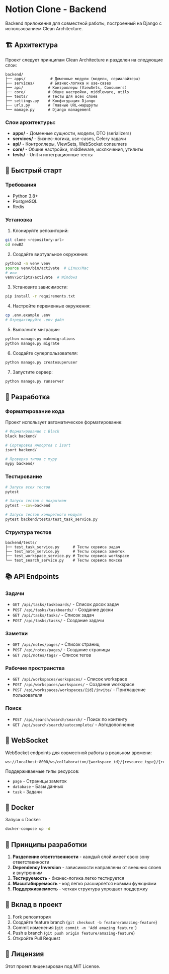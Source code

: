# Notion Clone - Backend

Backend приложения для совместной работы, построенный на Django с использованием Clean Architecture.

## 🏗️ Архитектура

Проект следует принципам Clean Architecture и разделен на следующие слои:

```
backend/
├── apps/           # Доменные модули (модели, сериалайзеры)
├── services/       # Бизнес-логика и use-cases
├── api/           # Контроллеры (ViewSets, Consumers)
├── core/          # Общие настройки, middleware, utils
├── tests/         # Тесты для всех слоев
├── settings.py    # Конфигурация Django
├── urls.py        # Главные URL-маршруты
└── manage.py      # Django management
```

### Слои архитектуры:

- **apps/** - Доменные сущности, модели, DTO (serializers)
- **services/** - Бизнес-логика, use-cases, Celery задачи
- **api/** - Контроллеры, ViewSets, WebSocket consumers
- **core/** - Общие настройки, middleware, исключения, утилиты
- **tests/** - Unit и интеграционные тесты

## 🚀 Быстрый старт

### Требования

- Python 3.8+
- PostgreSQL
- Redis

### Установка

1. Клонируйте репозиторий:
```bash
git clone <repository-url>
cd newBZ
```

2. Создайте виртуальное окружение:
```bash
python3 -m venv venv
source venv/bin/activate  # Linux/Mac
# или
venv\Scripts\activate  # Windows
```

3. Установите зависимости:
```bash
pip install -r requirements.txt
```

4. Настройте переменные окружения:
```bash
cp .env.example .env
# Отредактируйте .env файл
```

5. Выполните миграции:
```bash
python manage.py makemigrations
python manage.py migrate
```

6. Создайте суперпользователя:
```bash
python manage.py createsuperuser
```

7. Запустите сервер:
```bash
python manage.py runserver
```

## 🔧 Разработка

### Форматирование кода

Проект использует автоматическое форматирование:

```bash
# Форматирование с Black
black backend/

# Сортировка импортов с isort
isort backend/

# Проверка типов с mypy
mypy backend/
```

### Тестирование

```bash
# Запуск всех тестов
pytest

# Запуск тестов с покрытием
pytest --cov=backend

# Запуск тестов конкретного модуля
pytest backend/tests/test_task_service.py
```

### Структура тестов

```
backend/tests/
├── test_task_service.py      # Тесты сервиса задач
├── test_note_service.py      # Тесты сервиса заметок
├── test_workspace_service.py # Тесты сервиса workspace
└── test_search_service.py    # Тесты сервиса поиска
```

## 📚 API Endpoints

### Задачи
- `GET /api/tasks/taskboards/` - Список досок задач
- `POST /api/tasks/taskboards/` - Создание доски
- `GET /api/tasks/tasks/` - Список задач
- `POST /api/tasks/tasks/` - Создание задачи

### Заметки
- `GET /api/notes/pages/` - Список страниц
- `POST /api/notes/pages/` - Создание страницы
- `GET /api/notes/tags/` - Список тегов

### Рабочие пространства
- `GET /api/workspaces/workspaces/` - Список workspace
- `POST /api/workspaces/workspaces/` - Создание workspace
- `POST /api/workspaces/workspaces/{id}/invite/` - Приглашение пользователя

### Поиск
- `POST /api/search/search/search/` - Поиск по контенту
- `GET /api/search/search/autocomplete/` - Автодополнение

## 🔌 WebSocket

WebSocket endpoints для совместной работы в реальном времени:

```
ws://localhost:8000/ws/collaboration/{workspace_id}/{resource_type}/{resource_id}/
```

Поддерживаемые типы ресурсов:
- `page` - Страницы заметок
- `database` - Базы данных
- `task` - Задачи

## 🐳 Docker

Запуск с Docker:

```bash
docker-compose up -d
```

## 📝 Принципы разработки

1. **Разделение ответственности** - каждый слой имеет свою зону ответственности
2. **Dependency Inversion** - зависимости направлены от внешних слоев к внутренним
3. **Тестируемость** - бизнес-логика легко тестируется
4. **Масштабируемость** - код легко расширяется новыми функциями
5. **Поддерживаемость** - четкая структура упрощает поддержку

## 🤝 Вклад в проект

1. Fork репозитория
2. Создайте feature branch (`git checkout -b feature/amazing-feature`)
3. Commit изменения (`git commit -m 'Add amazing feature'`)
4. Push в branch (`git push origin feature/amazing-feature`)
5. Откройте Pull Request

## 📄 Лицензия

Этот проект лицензирован под MIT License.
